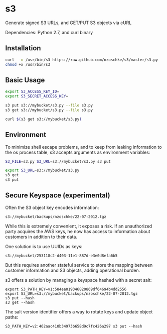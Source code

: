 # s3

Generate signed S3 URLs, and GET/PUT S3 objects via cURL

Dependencies: Python 2.7, and curl binary

## Installation

```bash
curl  -o /usr/bin/s3 https://raw.github.com/nzoschke/s3/master/s3.py
chmod +x /usr/bin/s3
```

## Basic Usage

```sh
export S3_ACCESS_KEY_ID=
export S3_SECRET_ACCESS_KEY=

s3 put s3://mybucket/s3.py --file s3.py
s3 get s3://mybucket/s3.py --file s3.py

curl $(s3 get s3://mybucket/s3.py)
```

## Environment

To minimize shell escape problems, and to keep from leaking information to the 
os process table, s3 accepts arguments as environment variables:

```sh
S3_FILE=s3.py S3_URL=s3://mybucket/s3.py s3 put

export S3_URL=s3://mybucket/s3.py
s3 get
s3 put
```

## Secure Keyspace (experimental)

Often the S3 object key encodes information:

    s3://mybucket/backups/nzoschke/22-07-2012.tgz

While this is extremely convenient, it exposes a risk. If an unauthorized
party acquires the AWS keys, he now has access to information about customers in
addition to their data.

One solution is to use UUIDs as keys:

    s3://mybucket/253118c2-d403-11e1-887d-e3e0d8efa6b5

But this requires another stateful service to store the mapping between customer
information and S3 objects, adding operational burden.

s3 offers a solution by managing a keyspace hashed with a secret salt:

    export S3_PATH_KEY=v1:584ea019346820869df64694b4dd2556
    export S3_URL=s3://mybucket/backups/nzoschke/22-07-2012.tgz
    s3 put --hash
    s3 get --hash

The salt version identifier offers a way to rotate keys and update object paths:

    S3_PATH_KEY=v2:462aac410b34973b658d9c7fc426a297 s3 put --hash
